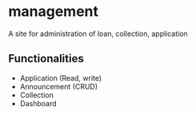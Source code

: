 # management

A site for administration of loan, collection, application

## Functionalities

- Application (Read, write)
- Announcement (CRUD)
- Collection
- Dashboard
